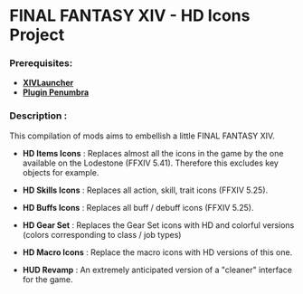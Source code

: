 # FINAL FANTASY XIV - HD Icons Project

### Prerequisites:
* **[XIVLauncher](https://github.com/goatcorp/FFXIVQuickLauncher "XIVLauncher")**
* **[Plugin Penumbra](https://github.com/xivdev/Penumbra "Plugin Penumbra")**

### Description :
This compilation of mods aims to embellish a little FINAL FANTASY XIV.

* **HD Items Icons** :
Replaces almost all the icons in the game by the one available on the Lodestone (FFXIV 5.41).
Therefore this excludes key objects for example.

* **HD Skills Icons** :
Replaces all action, skill, trait icons (FFXIV 5.25).

* **HD Buffs Icons** :
Replaces all buff / debuff icons (FFXIV 5.25).

* **HD Gear Set** :
Replaces the Gear Set icons with HD and colorful versions (colors corresponding to class / job types)

* **HD Macro Icons** :
Replace the macro icons with HD versions of this one.

* **HUD Revamp** : 
An extremely anticipated version of a "cleaner" interface for the game.
